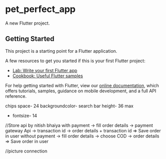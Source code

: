 # pet_perfect_app

A new Flutter project.

## Getting Started

This project is a starting point for a Flutter application.

A few resources to get you started if this is your first Flutter project:

- [Lab: Write your first Flutter app](https://flutter.dev/docs/get-started/codelab)
- [Cookbook: Useful Flutter samples](https://flutter.dev/docs/cookbook)

For help getting started with Flutter, view our
[online documentation](https://flutter.dev/docs), which offers tutorials,
samples, guidance on mobile development, and a full API reference.



chips space- 24
backgroundcolor- 
search bar height- 36 max 
- fontsize- 14


//Store api by nitish bhaiya 
with payment -> fill order details -> payment gateway Api -> transaction id -> order details + transaction id => Save order in user
	without payment -> fill order details -> choose COD -> order details => Save order in user



//picture connection